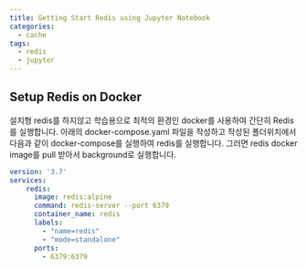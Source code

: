 ```yaml
---
title: Getting Start Redis using Jupyter Notebook
categories:
  - cache
tags: 
  - redis
  - jupyter
---
```


## Setup Redis on Docker
설치형 redis를 하지않고 학습용으로 최적의 환경인 docker를 사용하여 간단히 Redis를 실행합니다.
아래의 docker-compose.yaml 파일을 작성하고 작성된 폴더위치에서 다음과 같이 docker-compose를 실행하여 redis를 실행합니다.
그러면 redis docker image를 pull 받아서 background로 실행합니다.  
```yaml
version: '3.7'
services:
    redis:
      image: redis:alpine
      command: redis-server --port 6379
      container_name: redis
      labels:
        - "name=redis"
        - "mode=standalone"
      ports:
        - 6379:6379
```

